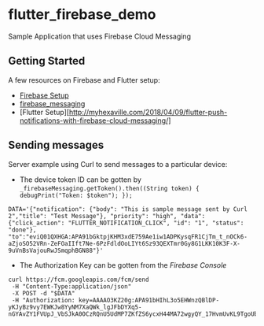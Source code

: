 # flutter_firebase_demo

Sample Application that uses Firebase Cloud Messaging

## Getting Started

A few resources on Firebase and Flutter setup: 

- [Firebase Setup](https://firebase.google.com/docs/flutter/setup)
- [firebase_messaging](https://pub.dev/packages/firebase_messaging)
- [Flutter Setup][http://myhexaville.com/2018/04/09/flutter-push-notifications-with-firebase-cloud-messaging/]

## Sending messages

Server example using Curl to send messages to a particular device:

* The device token ID can be gotten by 
`_firebaseMessaging.getToken().then((String token) {
      debugPrint("Token: $token");
    });`
```
DATA='{"notification": {"body": "This is sample message sent by Curl 2","title": "Test Message"}, "priority": "high", "data": {"click_action": "FLUTTER_NOTIFICATION_CLICK", "id": "1", "status": "done"}, "to":"eviQ01QXHGA:APA91bGktpjKHM3xdE759Ae1iw1ADPKysqFR1CjTm_t_nOCk6-aZjoSO52VRn-ZeFOaIIft7Ne-6PzFdldOoLIYt6Sz93QEXTmr0Gy8G1LKK10K3F-X-9uVnBsVajouRwJSmqphBGN88"}'
```

* The Authorization Key can be gotten from the *Firebase Console*
```
curl https://fcm.googleapis.com/fcm/send 
 -H "Content-Type:application/json" 
 -X POST -d "$DATA" 
 -H "Authorization: key=AAAAO3KZ20g:APA91bHIhL3o5EHWnzQBlDP-yKJyBz9vy7EWKJw8YyNM7XaQWk_lgJFbDYXq5-nGYAvZY1FVUpJ_VbSJkA0OCzRQnU5UdMP7ZKfZS6ycxH44MA72wgyQY_17HvmUvKL9TgoUb7XrVmQ8"
```
